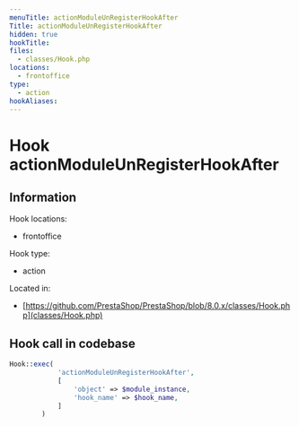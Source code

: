 ```yaml
---
menuTitle: actionModuleUnRegisterHookAfter
Title: actionModuleUnRegisterHookAfter
hidden: true
hookTitle: 
files:
  - classes/Hook.php
locations:
  - frontoffice
type:
  - action
hookAliases:
---
```


# Hook actionModuleUnRegisterHookAfter

## Information

Hook locations: 
  - frontoffice

Hook type: 
  - action

Located in: 
  - [https://github.com/PrestaShop/PrestaShop/blob/8.0.x/classes/Hook.php](classes/Hook.php)

## Hook call in codebase

```php
Hook::exec(
            'actionModuleUnRegisterHookAfter',
            [
                'object' => $module_instance,
                'hook_name' => $hook_name,
            ]
        )
```